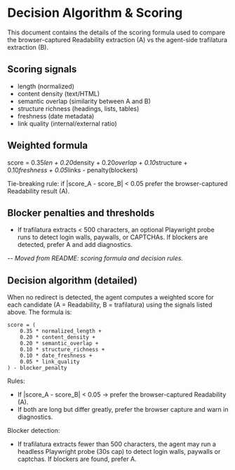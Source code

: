 # Decision Algorithm & Scoring

This document contains the details of the scoring formula used to compare the browser-captured Readability extraction (A) vs the agent-side trafilatura extraction (B).

## Scoring signals
- length (normalized)
- content density (text/HTML)
- semantic overlap (similarity between A and B)
- structure richness (headings, lists, tables)
- freshness (date metadata)
- link quality (internal/external ratio)

## Weighted formula

score = 0.35*len + 0.20*density + 0.20*overlap + 0.10*structure + 0.10*freshness + 0.05*links - penalty(blockers)

Tie-breaking rule: if |score_A - score_B| < 0.05 prefer the browser-captured Readability result (A).

## Blocker penalties and thresholds
- If trafilatura extracts < 500 characters, an optional Playwright probe runs to detect login walls, paywalls, or CAPTCHAs. If blockers are detected, prefer A and add diagnostics.

--
*Moved from README: scoring formula and decision rules.*

## Decision algorithm (detailed)

When no redirect is detected, the agent computes a weighted score for each candidate (A = Readability, B = trafilatura) using the signals listed above. The formula is:

```
score = (
	0.35 * normalized_length +
	0.20 * content_density +
	0.20 * semantic_overlap +
	0.10 * structure_richness +
	0.10 * date_freshness +
	0.05 * link_quality
) - blocker_penalty
```

Rules:
- If |score_A - score_B| < 0.05 → prefer the browser-captured Readability (A).
- If both are long but differ greatly, prefer the browser capture and warn in diagnostics.

Blocker detection:
- If trafilatura extracts fewer than 500 characters, the agent may run a headless Playwright probe (30s cap) to detect login walls, paywalls or captchas. If blockers are found, prefer A.

